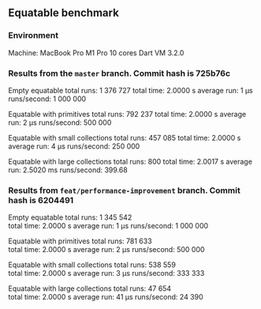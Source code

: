 ## Equatable benchmark

### Environment
Machine: MacBook Pro M1 Pro 10 cores
Dart VM 3.2.0

### Results from the `master` branch. Commit hash is 725b76c
Empty equatable
          total runs:  1 376 727
          total time:     2.0000  s
         average run:          1 μs
         runs/second:  1 000 000

Equatable with primitives
          total runs:    792 237
          total time:     2.0000  s
         average run:          2 μs
         runs/second:    500 000

Equatable with small collections
          total runs:    457 085
          total time:     2.0000  s
         average run:          4 μs
         runs/second:    250 000

Equatable with large collections
          total runs:        800
          total time:     2.0017  s
         average run:     2.5020 ms
         runs/second:     399.68

### Results from `feat/performance-improvement` branch. Commit hash is 6204491
Empty equatable
          total runs:  1 345 542   
          total time:     2.0000  s
         average run:          1 μs
         runs/second:  1 000 000

Equatable with primitives
          total runs:    781 633   
          total time:     2.0000  s
         average run:          2 μs
         runs/second:    500 000

Equatable with small collections
          total runs:    538 559   
          total time:     2.0000  s
         average run:          3 μs
         runs/second:    333 333

Equatable with large collections
          total runs:     47 654   
          total time:     2.0000  s
         average run:         41 μs
         runs/second:     24 390
